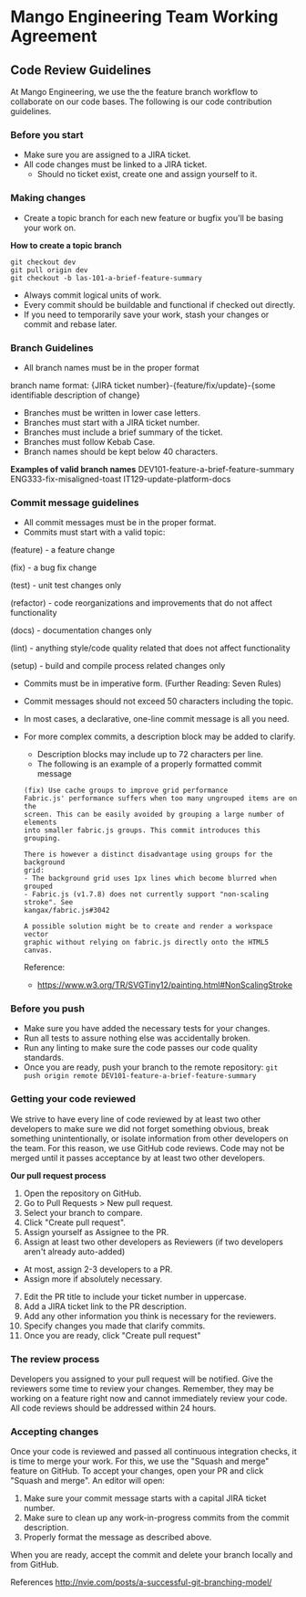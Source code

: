 # Mango Engineering Team Working Agreement

## Code Review Guidelines
At Mango Engineering, we use the the feature branch workflow to collaborate on our code bases. The following is our code contribution
guidelines.

### Before you start
- Make sure you are assigned to a JIRA ticket.
- All code changes must be linked to a JIRA ticket. 
  - Should no ticket exist, create one and assign yourself to it.

### Making changes
- Create a topic branch for each new feature or bugfix you'll be basing your work on.

**How to create a topic branch**
```
git checkout dev
git pull origin dev
git checkout -b las-101-a-brief-feature-summary
```

- Always commit logical units of work.
- Every commit should be buildable and functional if checked out directly.
- If you need to temporarily save your work, stash your changes or commit and rebase later.

### Branch Guidelines
- All branch names must be in the proper format

branch name format: {JIRA ticket number}-{feature/fix/update}-{some identifiable description of change}

- Branches must be written in lower case letters.
- Branches must start with a JIRA ticket number.
- Branches must include a brief summary of the ticket.
- Branches must follow Kebab Case.
- Branch names should be kept below 40 characters.

**Examples of valid branch names**
DEV101-feature-a-brief-feature-summary
ENG333-fix-misaligned-toast
IT129-update-platform-docs

### Commit message guidelines
- All commit messages must be in the proper format.
- Commits must start with a valid topic:

(feature) - a feature change

(fix) - a bug fix change

(test) - unit test changes only

(refactor) - code reorganizations and improvements that do not affect functionality

(docs) - documentation changes only

(lint) - anything style/code quality related that does not affect functionality

(setup) - build and compile process related changes only

- Commits must be in imperative form.
(Further Reading: Seven Rules)

- Commit messages should not exceed 50 characters including the topic.
- In most cases, a declarative, one-line commit message is all you need.
- For more complex commits, a description block may be added to clarify.
    - Description blocks may include up to 72 characters per line.
    - The following is an example of a properly formatted commit message

    ```
    (fix) Use cache groups to improve grid performance
    Fabric.js' performance suffers when too many ungrouped items are on the
    screen. This can be easily avoided by grouping a large number of elements
    into smaller fabric.js groups. This commit introduces this grouping.
    
    There is however a distinct disadvantage using groups for the background
    grid:
    - The background grid uses 1px lines which become blurred when grouped
    - Fabric.js (v1.7.8) does not currently support "non-scaling stroke". See
    kangax/fabric.js#3042
    
    A possible solution might be to create and render a workspace vector
    graphic without relying on fabric.js directly onto the HTML5 canvas.
    ```

    Reference:
    - https://www.w3.org/TR/SVGTiny12/painting.html#NonScalingStroke


### Before you push
- Make sure you have added the necessary tests for your changes.
- Run all tests to assure nothing else was accidentally broken.
- Run any linting to make sure the code passes our code quality standards.
- Once you are ready, push your branch to the remote repository: `git push origin remote DEV101-feature-a-brief-feature-summary`

### Getting your code reviewed
We strive to have every line of code reviewed by at least two other developers to make sure we did not forget something obvious, break
something unintentionally, or isolate information from other developers on the team. For this reason, we use GitHub code reviews. Code may not be merged until it passes acceptance by at least two other
developers.

**Our pull request process**
1. Open the repository on GitHub.
1. Go to Pull Requests > New pull request.
1. Select your branch to compare.
1. Click "Create pull request".
1. Assign yourself as Assignee to the PR.
1. Assign at least two other developers as Reviewers (if two developers aren't already auto-added)
  - At most, assign 2-3 developers to a PR.
  - Assign more if absolutely necessary.
7. Edit the PR title to include your ticket number in uppercase.
1. Add a JIRA ticket link to the PR description.
1. Add any other information you think is necessary for the reviewers.
1. Specify changes you made that clarify commits.
1. Once you are ready, click "Create pull request"

### The review process
Developers you assigned to your pull request will be notified. Give the reviewers some time to review your changes. Remember, they may be
working on a feature right now and cannot immediately review your code. All code reviews should be addressed within 24 hours.

### Accepting changes
Once your code is reviewed and passed all continuous integration checks, it is time to merge your work. For this, we use the "Squash and merge"
feature on GitHub. To accept your changes, open your PR and click "Squash and merge". An editor will open:

1. Make sure your commit message starts with a capital JIRA ticket number.
2. Make sure to clean up any work-in-progress commits from the commit description.
3. Properly format the message as described above.

When you are ready, accept the commit and delete your branch locally and from GitHub.

References
http://nvie.com/posts/a-successful-git-branching-model/